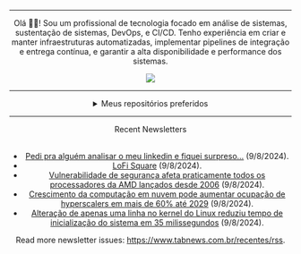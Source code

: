 <div align="center">
<hr>
<p>Olá 👋🏾! Sou um profissional de tecnologia focado em análise de sistemas, sustentação de sistemas, DevOps, e CI/CD. Tenho experiência em criar e manter infraestruturas automatizadas, implementar pipelines de integração e entrega contínua, e garantir a alta disponibilidade e performance dos sistemas.</p>
  <img src="https://media.giphy.com/media/yAGIvCiwPJn5C/giphy.gif">
<hr>
  <details>
  <summary>Meus repositórios preferidos</summary>
  <br />
  Alguns dos meus melhores repositórios:
  <br />
<br />
  <ul><li><a href=https://github.com/KubeNerd/aluratube target="_blank" rel="noopener noreferrer">KubeNerd/aluratube</a> (<b>0</b> ✨ and <b>0</b> 🍴): Aluratube - Desenvolvido durante a imersão React da Alura no final de 2022</li><li><a href=https://github.com/KubeNerd/nlw-ia target="_blank" rel="noopener noreferrer">KubeNerd/nlw-ia</a> (<b>0</b> ✨ and <b>0</b> 🍴): Projeto desenvolvido durante a NLW IA - Usando a API da OPENAI</li>
<li>More coming soon :).</li>
</ul>
  </details>
  <hr/>
    <summary>Recent Newsletters</summary>
  <br />
  <ul>
    <li><a href=https://www.tabnews.com.br/filipeleonelbatista/pedi-pra-alguem-analisar-o-meu-e-fiquei-surpreso target="_blank" rel="noopener noreferrer">Pedi pra alguém analisar o meu linkedin e fiquei surpreso...</a> (9/8/2024).</li><li><a href=https://www.tabnews.com.br/JeielLimaMiranda/lofi-square target="_blank" rel="noopener noreferrer">LoFi Square</a> (9/8/2024).</li><li><a href=https://www.tabnews.com.br/NewsletterOficial/vulnerabilidade-de-seguranca-afeta-praticamente-todos-os-processadores-da-amd-lancados-desde-2026 target="_blank" rel="noopener noreferrer">Vulnerabilidade de segurança afeta praticamente todos os processadores da AMD lançados desde 2006</a> (9/8/2024).</li><li><a href=https://www.tabnews.com.br/NewsletterOficial/crescimento-da-computacao-em-nuvem-pode-aumentar-ocupacao-de-hyperscalers-em-mais-de-60-por-cento-ate-2029 target="_blank" rel="noopener noreferrer">Crescimento da computação em nuvem pode aumentar ocupação de hyperscalers em mais de 60% até 2029</a> (9/8/2024).</li><li><a href=https://www.tabnews.com.br/NewsletterOficial/alteracao-de-apenas-uma-linha-no-kernel-linux-reduziu-tempo-de-inicializacao-do-sistema-em-35-milissegundos target="_blank" rel="noopener noreferrer">Alteração de apenas uma linha no kernel do Linux reduziu tempo de inicialização do sistema em 35 milissegundos</a> (9/8/2024).</li>
  </ul>
<p>Read more newsletter issues: <a href="https://www.tabnews.com.br/recentes/rss">https://www.tabnews.com.br/recentes/rss</a>.</p>
  </details>
